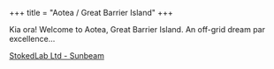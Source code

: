 +++
title = "Aotea / Great Barrier Island"
+++

Kia ora! Welcome to Aotea, Great Barrier Island. An off-grid dream par excellence... 

[StokedLab Ltd - Sunbeam](https://www.stokedlab.io/sunbeam)



